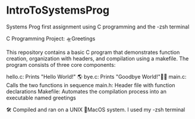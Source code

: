 # IntroToSystemsProg
Systems Prog first assignment using C programming and the -zsh terminal

C Programming Project: 🛸Greetings

This repository contains a basic C program that demonstrates function creation, organization with headers, and compilation using a makefile. The program consists of three core components:

hello.c: Prints "Hello World!" 🌎
bye.c: Prints "Goodbye World!"👋🏾
main.c: Calls the two functions in sequence
main.h: Header file with function declarations
Makefile: Automates the compilation process into an executable named greetings


🛠️ Compiled and ran on a UNIX 🍎MacOS system. I used my -zsh terminal
